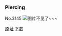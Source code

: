 ### Piercing
No.3145
![图片不见了~~~](https://imgs.xkcd.com/comics/piercing.png)

[原址](https://xkcd.com//3145) [下载](https://imgs.xkcd.com/comics/piercing.png)

